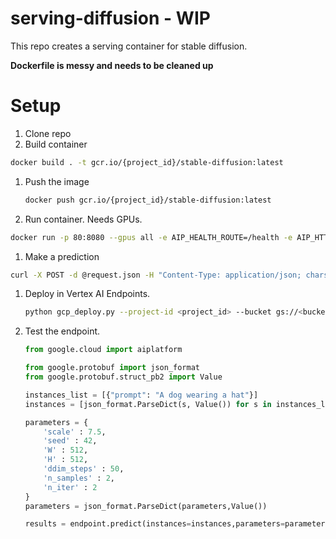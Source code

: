 # serving-diffusion - WIP

This repo creates a serving container for stable diffusion.

**Dockerfile is messy and needs to be cleaned up**

# Setup

1. Clone repo
1. Build container

  ```bash
  docker build . -t gcr.io/{project_id}/stable-diffusion:latest
  ```
1. Push the image

    ```bash
    docker push gcr.io/{project_id}/stable-diffusion:latest
    ```

1. Run container. Needs GPUs.

  ```bash
  docker run -p 80:8080 --gpus all -e AIP_HEALTH_ROUTE=/health -e AIP_HTTP_PORT=8080 -e AIP_PREDICT_ROUTE=/predict diffusion -d
  ```

1. Make a prediction

  ```bash
  curl -X POST -d @request.json -H "Content-Type: application/json; charset=utf-8" localhost/predict >> response.json
  ```
  
 1. Deploy in Vertex AI Endpoints.

    ```bash
    python gcp_deploy.py --project-id <project_id> --bucket gs://<bucket_id>/diffusion-model --image-uri gcr.io/<project_id>/stable-diffusion:latest
    ```

1. Test the endpoint.

    ```python
    from google.cloud import aiplatform

    from google.protobuf import json_format
    from google.protobuf.struct_pb2 import Value

    instances_list = [{"prompt": "A dog wearing a hat"}]
    instances = [json_format.ParseDict(s, Value()) for s in instances_list]

    parameters = {
        'scale' : 7.5, 
        'seed' : 42, 
        'W' : 512, 
        'H' : 512, 
        'ddim_steps' : 50,
        'n_samples' : 2,
        'n_iter' : 2
    }
    parameters = json_format.ParseDict(parameters,Value())

    results = endpoint.predict(instances=instances,parameters=parameters)

    ```

